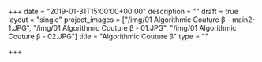 +++
date = "2019-01-31T15:00:00+00:00"
description = ""
draft = true
layout = "single"
project_images = ["/img/01 Algorithmic Couture β - main2-1.JPG", "/img/01 Algorithmic Couture β - 01.JPG", "/img/01 Algorithmic Couture β - 02.JPG"]
title = "Algorithmic Couture β"
type = ""

+++
